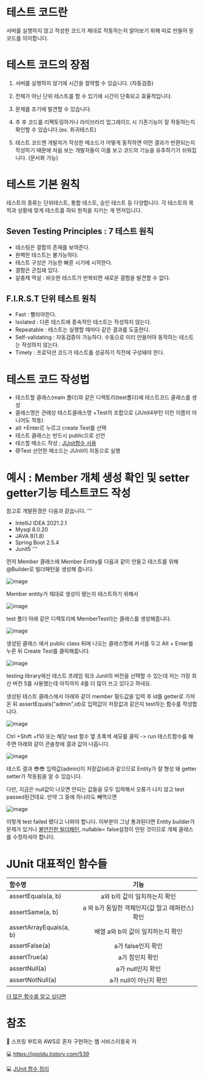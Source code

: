 # 테스트 코드란 
서버를 실행하지 않고 작성한 코드가 제대로 작동하는지 알아보기 위해 따로 만들어 둔 코드를 의미합니다. 


# 테스트 코드의 장점  

 1. 서버를 실행하지 않기에 시간을 절약할 수 있습니다. (자동검증)

 2. 전체가 아닌 단위 테스트를 할 수 있기에 시간이 단축되고 효율적입니다.

 3. 문제를 조기에 발견할 수 있습니다. 

 4. 추 후 코드를 리팩토링하거나 라이브러리 업그레이드 시 기존기능이 잘 작동하는지 확인할 수 있습니다.(ex. 회귀테스트)

 5. 테스트 코드엔 개발자가 작성한 메소드가 어떻게 동작하면 어떤 결과가 반환되는지 작성하기 때문에 처음 보는 개발자들이 이를 보고 코드의 기능을 유추하기가 쉬워집니다. (문서화 가능)



# 테스트 기본 원칙 
테스트의 종류는 단위테스트, 통합 테스트, 승인 테스트 등 다양합니다. 각 테스트의 목적과 상황에 맞게 테스트를 하되 원칙을 지키는 게 먼저입니다.  

## Seven Testing Principles : 7 테스트 원칙

* 테스팅은 결함의 존재를 보여준다.
* 완벽한 테스트는 불가능하다.
* 테스트 구성은 가능한 빠른 시기에 시작한다.
* 결함은 군집돼 있다. 
* 살충제 역설 : 비슷한 테스트가 반복되면 새로운 결함을 발견할 수 없다. 

## F.I.R.S.T 단위 테스트 원칙

* Fast : 빨라야한다. 
* Isolated : 다른 테스트에 종속적인 테스트는 작성하지 않는다.
* Repeatable : 테스트는 실행할 때마다 같은 결과를 도출한다.
* Self-validating : 자동검증이 가능하다. 수동으로 미리 만들어야 동작하는 테스트는 작성하지 않는다.
* Timely : 프로덕션 코드가 테스트를 성공하기 직전에 구성돼야 한다.

# 테스트 코드 작성법

* 테스트할 클래스(main 폴더)와 같은 디렉토리(test폴더)에 테스트코드 클래스를 생성
* 클래스명은 관례상 테스트클래스명 +Test의 조합으로 (JUnit4부턴 이런 이름이 아니어도 작동)
* alt +Enter르 누르고 create Test를 선택
* 테스트 클래스는 반드시 public으로 선언
* 테스할 메소드 작성 ; [JUnit함수 사용](#junit-대표적인-함수들)
* @Test 선언한 메소드는 JUnit이 자동으로 실행


# 예시 : Member 개체 생성 확인 및 setter getter기능 테스트코드 작성

참고로 개발환경은 다음과 같습니다. 
'''
* IntelliJ IDEA 2021.2.1
* Mysql  8.0.20
* JAVA 8(1.8)
* Spring Boot 2.5.4
* Junit5
'''

먼저 Member 클래스에 Member Entity를 다음과 같이 만들고 테스트를 위해 @Builder로 빌더패턴을 생성해 줍니다. 

![image](https://user-images.githubusercontent.com/79133602/133921576-2109b11e-c27d-482a-bfac-1d630f9c6647.png)

Member entity가 제대로 생성이 됐는지 테스트하기 위해서 

![image](https://user-images.githubusercontent.com/79133602/133920043-a3e3ed6c-3ef2-481c-b39a-380dafc7c8df.png)

test 폴더 아래 같은 디렉토리에 MemberTest라는 클래스를 생성해줍니다. 

![image](https://user-images.githubusercontent.com/79133602/133920019-8bd1600f-84a1-4ed9-a81d-5d5b62b27b3c.png)

생성된 클래스 에서 public class 뒤에 나오는 클래스명에 커서를 두고 Alt + Enter를 누른 뒤 Create Test를 클릭해줍니다.

![image](https://user-images.githubusercontent.com/79133602/133920150-17bbb0fb-f8c8-46b6-940d-b959f085f73a.png)

testing library에선 테스트 프레임 워크 Junit의 버전을 선택할 수 있는데 저는 가장 최신 버전 5를 사용했는데 아직까지 4를 더 많이 쓰고 있다고 하네요.



생성된 테스트 클래스에서 아래와 같이 member 필드값을 입력 후 id를 getter로 가져온 뒤 assertEquals("admin",id)로 입력값이 저장값과 같은지 test하는 함수를 작성합니다. 

![image](https://user-images.githubusercontent.com/79133602/133921309-6fd0e6de-6849-4056-b37d-cf1a023b1a1c.png)

Ctrl +Shift +f10 또는 해당 test 함수 옆 초록색 세모를 클릭 -> run 테스트함수를 해주면 아래와 같이 콘솔창에 결과 값이 나옵니다.

![image](https://user-images.githubusercontent.com/79133602/133921176-2900d19d-6822-4e9f-a654-49dfaae7c176.png)

테스트 결과 😎😎 입력값(admin)이 저장값(id)과 같으므로 Entity가 잘 형성 돼 getter setter가 작동됨을 알 수 있습니다. 

다만, 지금은 null값이 나오면 안되는 값들을 모두 입력해서 오류가 나지 않고 test passed된건데요.  만약 그 중에 하나라도 빼먹으면 

![image](https://user-images.githubusercontent.com/79133602/133921394-efc5bdc7-1448-4355-af03-acd66d22bfc7.png)

이렇게 test failed 됐다고 나와야 합니다. 이부분이 그냥 통과된다면 Entity builder가 문제가 있거나 [불안전한 빌더패턴](url), nullable= false설정이 안된 것이므로 개체 클래스를 수정하셔야 합니다.  

# JUnit 대표적인 함수들

|함수명| 기능|
|:-------|:-------:|
|assertEquals(a, b)|a와 b의 값이 일치하는지 확인|
|assertSame(a, b)|a 와 b가 동일한 객체인지(값 말고 레퍼런스) 확인|
|assertArrayEquals(a, b)|배열 a와 b의 값이 일치하는지 확인|
|assertFalse(a)|a가 false인지 확인|
|assertTrue(a)|a가 참인지 확인|
|assertNull(a)|a가 null인지 확인|
|assertNotNull(a)|a가 null이 아닌지 확인|

[더 많은 함수를 알고 싶다면](http://junit.sourceforge.net/javadoc/org/junit/Assert.html)


# 참조


📖  스프링 부트와 AWS로 혼자 구현하는 웹 서비스이동욱 저  
   
💻 <https://jojoldu.tistory.com/539>  

💻 [JUnit 함수 정리](http://junit.sourceforge.net/javadoc/org/junit/Assert.html)  



